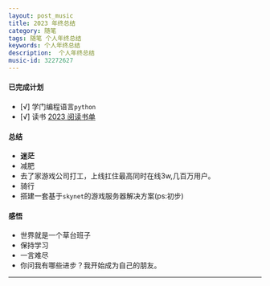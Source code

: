 ```yaml
---
layout: post_music  
title: 2023 年终总结
category: 随笔  
tags: 随笔 个人年终总结  	
keywords: 个人年终总结 
description:  个人年终总结 
music-id: 32272627
---
```


#### 已完成计划
  - [√] 学门编程语言`python`
  - [√] 读书 [2023 阅读书单](/2023/12/31/2023-12-31-Book-List-2023)

#### 总结

  - **迷茫**
  -  减肥
  -  去了家游戏公司打工，上线扛住最高同时在线3w,几百万用户。
  -  骑行
  -  搭建一套基于`skynet`的游戏服务器解决方案(ps:初步)




#### 感悟
  - 世界就是一个草台班子
  - 保持学习
  - 一言难尽
  - 你问我有哪些进步？我开始成为自己的朋友。

---
